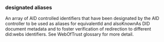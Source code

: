 ### designated aliases

An array of AID controlled identifiers that have been designated by the AID controller to be used as aliases for equivalentId and alsoKnownAs DID document metadata and to foster verification of redirection to different did:webs identifiers. See WebOfTrust glossary for more detail.